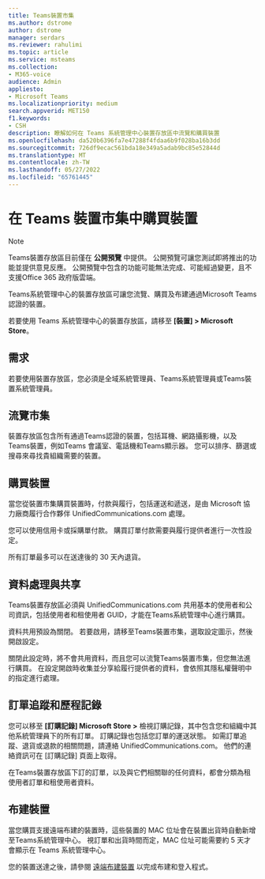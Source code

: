 ```yaml
---
title: Teams裝置市集
ms.author: dstrome
author: dstrome
manager: serdars
ms.reviewer: rahulimi
ms.topic: article
ms.service: msteams
ms.collection:
- M365-voice
audience: Admin
appliesto:
- Microsoft Teams
ms.localizationpriority: medium
search.appverid: MET150
f1.keywords:
- CSH
description: 瞭解如何在 Teams 系統管理中心裝置存放區中流覽和購買裝置
ms.openlocfilehash: da520b6396fa7e47288f4fdaa6b9f028ba16b3dd
ms.sourcegitcommit: 726df9ecac561bda18e349a5adab9bc85e52844d
ms.translationtype: MT
ms.contentlocale: zh-TW
ms.lasthandoff: 05/27/2022
ms.locfileid: "65761445"
---
```

# <a name="purchase-devices-in-the-teams-device-store"></a>在 Teams 裝置市集中購買裝置

>[!NOTE]
>Teams裝置存放區目前僅在 **公開預覽** 中提供。 公開預覽可讓您測試即將推出的功能並提供意見反應。 公開預覽中包含的功能可能無法完成、可能經過變更，且不支援Office 365 政府版雲端。

Teams系統管理中心的裝置存放區可讓您流覽、購買及布建通過Microsoft Teams認證的裝置。  

 若要使用 Teams 系統管理中心的裝置存放區，請移至 **[裝置] > Microsoft Store**。

## <a name="requirements"></a>需求

若要使用裝置存放區，您必須是全域系統管理員、Teams系統管理員或Teams裝置系統管理員。

## <a name="browse-the-store"></a>流覽市集

裝置存放區包含所有通過Teams認證的裝置，包括耳機、網路攝影機，以及Teams裝置，例如Teams 會議室、電話機和Teams顯示器。 您可以排序、篩選或搜尋來尋找貴組織需要的裝置。

## <a name="purchase-devices"></a>購買裝置

當您從裝置市集購買裝置時，付款與履行，包括運送和遞送，是由 Microsoft 協力廠商履行合作夥伴 UnifiedCommunications.com 處理。  

您可以使用信用卡或採購單付款。 購買訂單付款需要與履行提供者進行一次性設定。

所有訂單最多可以在送達後的 30 天內退貨。

## <a name="data-handling-and-sharing"></a>資料處理與共享

Teams裝置存放區必須與 UnifiedCommunications.com 共用基本的使用者和公司資訊，包括使用者和租使用者 GUID，才能在Teams系統管理中心進行購買。

資料共用預設為關閉。 若要啟用，請移至Teams裝置市集，選取設定圖示，然後開啟設定。  

關閉此設定時，將不會共用資料，而且您可以流覽Teams裝置市集，但您無法進行購買。 在設定開啟時收集並分享給履行提供者的資料，會依照其隱私權聲明中的指定進行處理。

## <a name="order-tracking-and-history"></a>訂單追蹤和歷程記錄

您可以移至 **[訂購記錄] Microsoft Store >** 檢視訂購記錄，其中包含您和組織中其他系統管理員下的所有訂單。 訂購記錄也包括您訂單的運送狀態。 如需訂單追蹤、退貨或退款的相關問題，請連絡 UnifiedCommunications.com。 他們的連絡資訊可在 [訂購記錄] 頁面上取得。

在Teams裝置存放區下訂的訂單，以及與它們相關聯的任何資料，都會分類為租使用者訂單和租使用者資料。

## <a name="provision-devices"></a>布建裝置

當您購買支援遠端布建的裝置時，這些裝置的 MAC 位址會在裝置出貨時自動新增至Teams系統管理中心。 視訂單和出貨時間而定，MAC 位址可能需要約 5 天才會顯示在 Teams 系統管理中心。

您的裝置送達之後，請參閱 [遠端布建裝置](remote-provision-remote-login.md#generate-a-verification-code) 以完成布建和登入程式。
